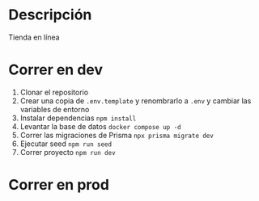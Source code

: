 # Descripción
Tienda en línea 

# Correr en dev
1. Clonar el repositorio
2. Crear una copia de ```.env.template``` y renombrarlo a ```.env``` y cambiar las variables de entorno
3. Instalar dependencias ```npm install```
4. Levantar la base de datos ```docker compose up -d```
5. Correr las migraciones de Prisma ```npx prisma migrate dev```
6. Ejecutar seed ```npm run seed```
6. Correr proyecto ```npm run dev```

# Correr en prod 